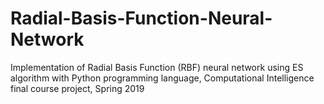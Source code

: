 # Radial-Basis-Function-Neural-Network
Implementation of Radial Basis Function (RBF) neural network using ES algorithm with Python programming language, Computational Intelligence final course project, Spring 2019
